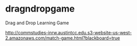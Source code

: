 # dragndropgame
Drag and Drop Learning Game


http://commstudies-inrw.austintcc.edu.s3-website-us-west-2.amazonaws.com/match-game.html?blackboard=true
